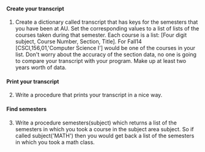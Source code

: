 #### Create your transcript
1. Create a dictionary called transcript that has keys for the semesters that you have been at AU. Set the corresponding values to a list of
lists of the courses taken during that semester. Each course is a list:
[Four digit subject, Course Number, Section, Title].
For Fall14 [CSCI,156,01,'Computer Science I'] would be one of the courses in your list. Don't worry about the accuracy of
the section data, no one is going to compare your transcript with your program. Make up at least two years worth of data.

#### Print your transcript 
2. Write a procedure that prints your transcript in a nice way.

#### Find semesters 
3. Write a procedure semesters(subject) which returns a list of the semesters in which you took a course in the subject 
area subject. So if called subject('MATH') then you would get back a list of the semesters in which you took a math class.
